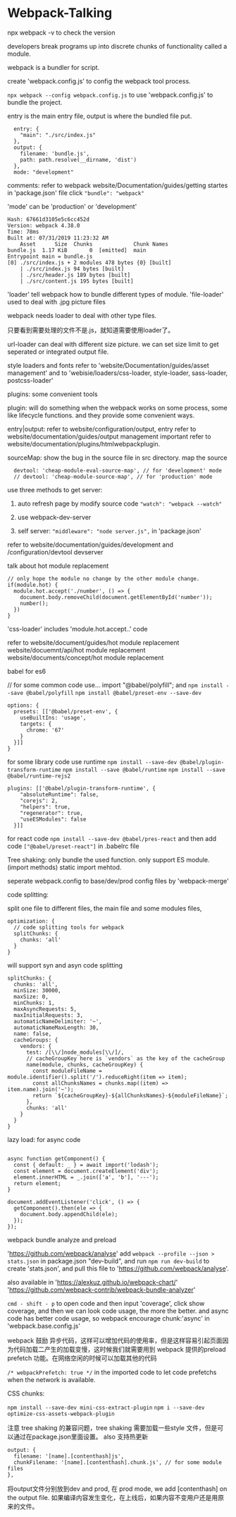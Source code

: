 # Webpack-Talking

npx webpack -v to check the version

developers break programs up into discrete chunks of functionality called a module.

webpack is a bundler for script.

create 'webpack.config.js' to config the webpack tool process.

`npx webpack --config webpack.config.js`  to use 'webpack.config.js' to bundle the project.

entry is the main entry file,
output is where the bundled file put.

```
  entry: {
    "main": "./src/index.js"
  },
  output: {
    filename: 'bundle.js',
    path: path.resolve(__dirname, 'dist')
  },
  mode: "development"
```

comments: refer to webpack website/Documentation/guides/getting startes
in 'package.json' file click `"bundle": "webpack"`

'mode' can be 'production' or 'development'

```
Hash: 67661d3105e5c6cc452d
Version: webpack 4.38.0
Time: 78ms
Built at: 07/31/2019 11:23:32 AM
    Asset      Size  Chunks             Chunk Names
bundle.js  1.17 KiB       0  [emitted]  main
Entrypoint main = bundle.js
[0] ./src/index.js + 2 modules 478 bytes {0} [built]
    | ./src/index.js 94 bytes [built]
    | ./src/header.js 189 bytes [built]
    | ./src/content.js 195 bytes [built]
```
'loader' tell webpack how to bundle different types of module.
'file-loader' used to deal with .jpg picture files

webpack needs loader to deal with other type files.

只要看到需要处理的文件不是.js，就知道需要使用loader了。

url-loader can deal with different size picture. we can set size limit to get seperated or integrated output file.

style loaders and fonts refer to 'website/Documentation/guides/asset management' and to 'webisie/loaders/css-loader, style-loader, sass-loader, postcss-loader'

plugins: some convenient tools

plugin: will do something when the webpack works on some process, some like lifecycle functions. and they provide some convenient ways.

entry|output:  refer to website/configuration/output, entry
refer to website/documentation/guides/output management important
refer to website/documentation/plugins/htmlwebpackplugin.

sourceMap: show the bug in the source file in src directory. map the source 

```
  devtool: 'cheap-module-eval-source-map', // for 'development' mode 
  // devtool: 'cheap-module-source-map', // for 'production' mode
```

use three methods to get server:

1. auto refresh page by modify source code
`"watch": "webpack --watch"`

2. use webpack-dev-server

3. self server: `"middleware": "node server.js",` in 'package.json'


refer to website/documentation/guides/development and /configuration/devtool devserver

talk about hot module replacement

```
// only hope the module no change by the other module change.
if(module.hot) {
  module.hot.accept('./number', () => {
    document.body.removeChild(document.getElementById('number'));
    number();
  })
}
```
'css-loader' includes 'module.hot.accept..' code

refer to website/document/guides/hot module replacement
website/docuemnt/api/hot module replacement
website/documents/concept/hot module replacement


babel for es6

// for some common code use...
import "@babel/polyfill";
and 
`npm install --save @babel/polyfill`
`npm install @babel/preset-env --save-dev`
```
options: {
  presets: [['@babel/preset-env', {
    useBuiltIns: 'usage',
    targets: {
      chrome: '67'
    }
  }]]
}
```

for some library code use runtime
`npm install --save-dev @babel/plugin-transform-runtime`
`npm install --save @babel/runtime`
`npm install --save @babel/runtime-rejs2`

```
plugins: [['@babel/plugin-transform-runtime', {
    "absoluteRuntime": false,
    "corejs": 2,
    "helpers": true,
    "regenerator": true,
    "useESModules": false
  }]]
```

for react code
`npm install --save-dev @babel/pres-react`
and then add code
`["@babel/preset-react"]` in .babelrc file

Tree shaking: only bundle the used function. only support ES module. (import methods) static import mehtod.

seperate webpack.config to base/dev/prod config files by 'webpack-merge'

code splitting:

split one file to different files, the main file and some modules files,

```
optimization: {
  // code splitting tools for webpack
  splitChunks: {
    chunks: 'all'
  }
}
```
will support syn and asyn code splitting

```
splitChunks: {
  chunks: 'all',
  minSize: 30000,
  maxSize: 0,
  minChunks: 1,
  maxAsyncRequests: 5,
  maxInitialRequests: 3,
  automaticNameDelimiter: '~',
  automaticNameMaxLength: 30,
  name: false,
  cacheGroups: {
    vendors: {
      test: /[\\/]node_modules[\\/]/,
      // cacheGroupKey here is `vendors` as the key of the cacheGroup
      name(module, chunks, cacheGroupKey) {
        const moduleFileName = module.identifier().split('/').reduceRight(item => item);
        const allChunksNames = chunks.map((item) => item.name).join('~');
        return `${cacheGroupKey}-${allChunksNames}-${moduleFileName}`;
      },
      chunks: 'all'
    }
  }
}

```

lazy load: for async code

```

async function getComponent() {
  const { default: _ } = await import('lodash');
  const element = document.createElement('div');
  element.innerHTML = _.join(['a', 'b'], '---');
  return element;
}

document.addEventListener('click', () => {
  getComponent().then(ele => {
    document.body.appendChild(ele);
  });
});
```


webpack bundle analyze and preload

'https://github.com/webpack/analyse' 
add `webpack --profile --json > stats.json` in package.json "dev-build",
and run `npm run dev-build` to create 'stats.json', and pull this file to 'https://github.com/webpack/analyse'.

also available in 
'https://alexkuz.github.io/webpack-chart/'
'https://github.com/webpack-contrib/webpack-bundle-analyzer'


`cmd - shift - p` to open code and then input 'coverage', click show coverage, and then we can look code usage, the more the better. and async code has better code usage, so webpack encourage chunk:'async' in 'webpack.base.config.js'

webpack 鼓励 异步代码，这样可以增加代码的使用率，但是这样容易引起页面因为代码加载二产生的加载变慢，这时候我们就需要用到 webpack 提供的preload prefetch 功能。在网络空闲的时候可以加载其他的代码

`/* webpackPrefetch: true */` in the imported code to let code prefetchs when the network is available.

CSS chunks: 

`npm install --save-dev mini-css-extract-plugin`
`npm i --save-dev optimize-css-assets-webpack-plugin`


注意 tree shaking 的兼容问题，tree shaking 需要加载一些style 文件，但是可以通过在package.json里面设置。 also 支持热更新

```
output: {
  filename: '[name].[contenthash]js',
  chunkFilename: '[name].[contenthash].chunk.js', // for some module files
},
```

将output文件分别放到dev and prod, 在 prod mode, we add [contenthash] on the output file. 如果编译内容发生变化，在上线后，如果内容不变用户还是用原来的文件。